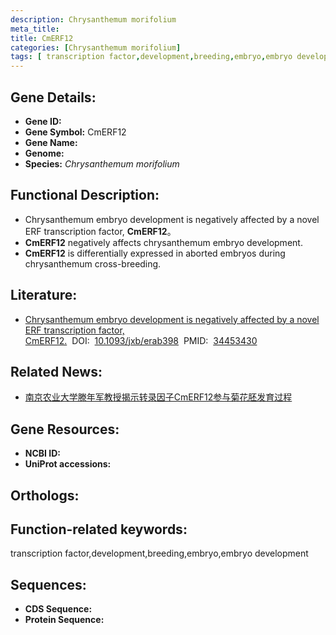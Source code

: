 ```yaml
---
description: Chrysanthemum morifolium
meta_title:
title: CmERF12
categories: [Chrysanthemum morifolium]
tags: [ transcription factor,development,breeding,embryo,embryo development ]
---
```


## Gene Details:
- **Gene ID:**	[]()
- **Gene Symbol:** CmERF12
- **Gene Name:** 
- **Genome:** []()
- **Species:** *Chrysanthemum morifolium*

## Functional Description:
   - Chrysanthemum embryo development is negatively affected by a novel ERF transcription factor, **CmERF12**。
   - **CmERF12** negatively affects chrysanthemum embryo development.
   - **CmERF12** is differentially expressed in aborted embryos during chrysanthemum cross-breeding.

## Literature:
   - [Chrysanthemum embryo development is negatively affected by a novel ERF transcription factor, CmERF12.]( https://academic.oup.com/jxb/article/73/1/197/6358998?login=true)&nbsp;&nbsp;DOI:&nbsp;&nbsp;[10.1093/jxb/erab398](https://academic.oup.com/jxb/article/73/1/197/6358998?login=true)&nbsp;&nbsp;PMID:&nbsp;&nbsp;[34453430](https://pubmed.ncbi.nlm.nih.gov/34453430/)

## Related News:
   - [南京农业大学滕年军教授揭示转录因子CmERF12参与菊花胚发育过程](https://mp.weixin.qq.com/s?__biz=MzIyOTY2NDYyNQ==&mid=2247522125&idx=3&sn=d4ad3372319face6abe57d6bfaa362e2&chksm=e8bde553dfca6c4580aaabbd99efae8afa68c9313e831deaa5155d023bf93ba90aac28e2a97c&scene=27#wechat_redirect)

## Gene Resources:
- **NCBI ID:** [](https://www.ncbi.nlm.nih.gov/gene/?term=)
- **UniProt accessions:** [](https://www.uniprot.org/uniprotkb//entry)

## Orthologs:


## Function-related keywords:
transcription factor,development,breeding,embryo,embryo development

## Sequences:
- **CDS Sequence:**
- **Protein Sequence:**

